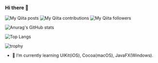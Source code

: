 ### Hi there 👋

![My Qiita posts](https://qiita-badge.apiapi.app/s/b150005/posts.svg)
![My Qiita contributions](https://qiita-badge.apiapi.app/s/b150005/contributions.svg)
![My Qiita followers](https://qiita-badge.apiapi.app/s/b150005/followers.svg)

![Anurag's GitHub stats](https://github-readme-stats.vercel.app/api?username=b150005&show_icons=true)

![Top Langs](https://github-readme-stats.vercel.app/api/top-langs/?username=b150005)

![trophy](https://github-profile-trophy.vercel.app/?username=b150005)

- 🌱 I’m currently learning UIKit(iOS), Cocoa(macOS), JavaFX(Windows).

<!--
**b150005/b150005** is a ✨ _special_ ✨ repository because its `README.md` (this file) appears on your GitHub profile.

Here are some ideas to get you started:

- 🔭 I’m currently working on ...
- 🌱 I’m currently learning ...
- 👯 I’m looking to collaborate on ...
- 🤔 I’m looking for help with ...
- 💬 Ask me about ...
- 📫 How to reach me: ...
- 😄 Pronouns: ...
- ⚡ Fun fact: ...
-->

